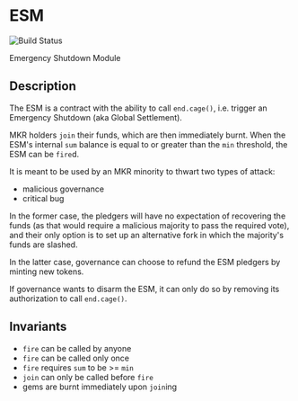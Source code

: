 # ESM
![Build Status](https://github.com/makerdao/esm/actions/workflows/.github/workflows/tests.yaml/badge.svg?branch=v1.2)

Emergency Shutdown Module

## Description

The ESM is a contract with the ability to call `end.cage()`, i.e. trigger an
Emergency Shutdown (aka Global Settlement).

MKR holders `join` their funds, which are then immediately burnt. When the ESM's
internal `sum` balance is equal to or greater than the `min` threshold, the ESM
can be `fire`d.

It is meant to be used by an MKR minority to thwart two types of attack:

* malicious governance
* critical bug

In the former case, the pledgers will have no expectation of recovering the
funds (as that would require a malicious majority to pass the required vote),
and their only option is to set up an alternative fork in which the majority's
funds are slashed.

In the latter case, governance can choose to refund the ESM pledgers by minting new
tokens.

If governance wants to disarm the ESM, it can only do so by removing its
authorization to call `end.cage()`.

## Invariants

* `fire` can be called by anyone
* `fire` can be called only once
* `fire` requires `sum` to be >= `min`
* `join` can only be called before `fire`
* gems are burnt immediately upon `join`ing
